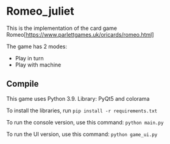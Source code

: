 # Romeo_juliet

This is the implementation of the card game Romeo[https://www.parlettgames.uk/oricards/romeo.html]

The game has 2 modes:

- Play in turn
- Play with machine

## Compile

This game uses Python 3.9.
Library: PyQt5 and colorama

To install the libraries, run `pip install -r requirements.txt`

To run the console version, use this command: `python main.py`

To run the UI version, use this command: `python game_ui.py`
